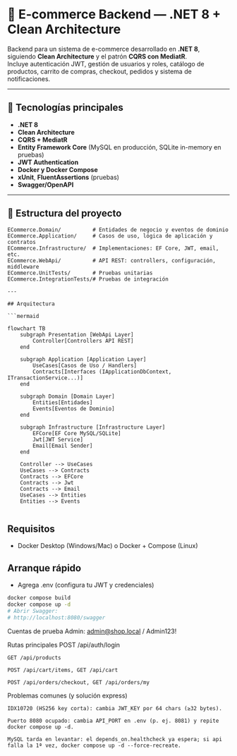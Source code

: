 # 🛒 E-commerce Backend — .NET 8 + Clean Architecture

Backend para un sistema de e-commerce desarrollado en **.NET 8**, siguiendo **Clean Architecture** y el patrón **CQRS con MediatR**.  
Incluye autenticación JWT, gestión de usuarios y roles, catálogo de productos, carrito de compras, checkout, pedidos y sistema de notificaciones.

---

## 🚀 Tecnologías principales
- **.NET 8**
- **Clean Architecture**
- **CQRS + MediatR**
- **Entity Framework Core** (MySQL en producción, SQLite in-memory en pruebas)
- **JWT Authentication**
- **Docker y Docker Compose**
- **xUnit**, **FluentAssertions** (pruebas)
- **Swagger/OpenAPI**

---

## 📂 Estructura del proyecto

```text
ECommerce.Domain/          # Entidades de negocio y eventos de dominio
ECommerce.Application/     # Casos de uso, lógica de aplicación y contratos
ECommerce.Infrastructure/  # Implementaciones: EF Core, JWT, email, etc.
ECommerce.WebApi/          # API REST: controllers, configuración, middleware
ECommerce.UnitTests/       # Pruebas unitarias
ECommerce.IntegrationTests/# Pruebas de integración

---

## Arquitectura

```mermaid

flowchart TB
    subgraph Presentation [WebApi Layer]
        Controller[Controllers API REST]
    end

    subgraph Application [Application Layer]
        UseCases[Casos de Uso / Handlers]
        Contracts[Interfaces (IApplicationDbContext, ITransactionService...)]
    end

    subgraph Domain [Domain Layer]
        Entities[Entidades]
        Events[Eventos de Dominio]
    end

    subgraph Infrastructure [Infrastructure Layer]
        EFCore[EF Core MySQL/SQLite]
        Jwt[JWT Service]
        Email[Email Sender]
    end

    Controller --> UseCases
    UseCases --> Contracts
    Contracts --> EFCore
    Contracts --> Jwt
    Contracts --> Email
    UseCases --> Entities
    Entities --> Events
 
```
## Requisitos
- Docker Desktop (Windows/Mac) o Docker + Compose (Linux)

## Arranque rápido
- Agrega .env (configura tu JWT y credenciales) 
```bash        
docker compose build
docker compose up -d
# Abrir Swagger:
# http://localhost:8080/swagger
```

Cuentas de prueba 
    Admin: admin@shop.local / Admin123!

Rutas principales
    POST /api/auth/login

    GET /api/products

    POST /api/cart/items, GET /api/cart

    POST /api/orders/checkout, GET /api/orders/my

Problemas comunes (y solución express)

    IDX10720 (HS256 key corta): cambia JWT_KEY por 64 chars (≥32 bytes).

    Puerto 8080 ocupado: cambia API_PORT en .env (p. ej. 8081) y repite docker compose up -d.

    MySQL tarda en levantar: el depends_on.healthcheck ya espera; si api falla la 1ª vez, docker compose up -d --force-recreate.